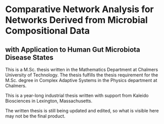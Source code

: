# Comparative Network Analysis for Networks Derived from Microbial Compositional Data
## with Application to Human Gut Microbiota Disease States

This is a M.Sc. thesis written in the Mathematics Department at Chalmers University of Technology. The thesis fulfills the thesis requirement for the M.Sc. degree in Complex Adaptive Systems in the Physics department at Chalmers.

This is a year-long industrial thesis written with support from Kaleido Biosciences in Lexington, Massachusetts.

The written thesis is still being updated and edited, so what is visible here may not be the final product. 
